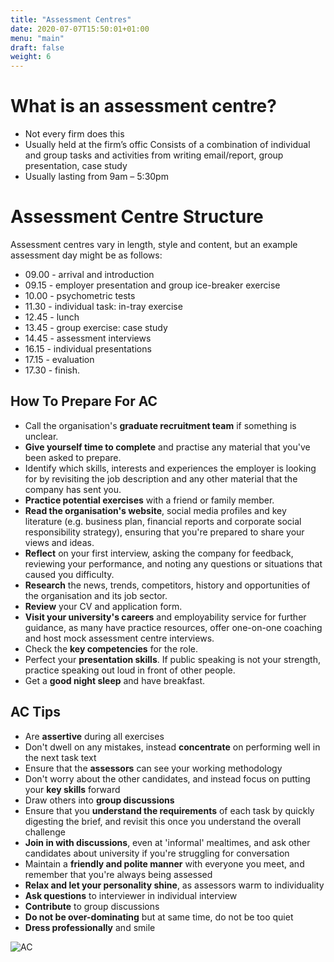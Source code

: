 ```yaml
---
title: "Assessment Centres"
date: 2020-07-07T15:50:01+01:00
menu: "main"
draft: false
weight: 6
---
```


# What is an assessment centre?

- Not every firm does this 
- Usually held at the firm’s offic Consists of a combination of individual and group tasks and activities from writing email/report, group presentation, case study
- Usually lasting from 9am – 5:30pm

# Assessment Centre Structure
Assessment centres vary in length, style and content, but an example assessment day might be as follows:
- 09.00 - arrival and introduction
- 09.15 - employer presentation and group ice-breaker exercise
- 10.00 - psychometric tests
- 11.30 - individual task: in-tray exercise
- 12.45 - lunch
- 13.45 - group exercise: case study
- 14.45 - assessment interviews
- 16.15 - individual presentations
- 17.15 - evaluation
- 17.30 - finish.

## How To Prepare For AC
- Call the organisation's **graduate recruitment team** if something is unclear.
- **Give yourself time to complete** and practise any material that you've been asked to prepare.
- Identify which skills, interests and experiences the employer is looking for by revisiting the job description and any other material that the company has sent you.
- **Practice potential exercises** with a friend or family member.
- **Read the organisation's website**, social media profiles and key literature (e.g. business plan, financial reports and corporate social responsibility strategy), ensuring that you're prepared to share your views and ideas.
- **Reflect** on your first interview, asking the company for feedback, reviewing your performance, and noting any questions or situations that caused you difficulty.
- **Research** the news, trends, competitors, history and opportunities of the organisation and its job sector.
- **Review** your CV and application form.
- **Visit your university's careers** and employability service for further guidance, as many have practice resources, offer one-on-one coaching and host mock assessment centre interviews.
- Check the **key competencies** for the role.
- Perfect your **presentation skills**. If public speaking is not your strength, practice speaking out loud in front of other people.
- Get a **good night sleep** and have breakfast.

## AC Tips
- Are **assertive** during all exercises
- Don't dwell on any mistakes, instead **concentrate** on performing well in the next task text
- Ensure that the **assessors** can see your working methodology
- Don't worry about the other candidates, and instead focus on putting your **key skills** forward
- Draw others into **group discussions**
- Ensure that you **understand the requirements** of each task by quickly digesting the brief, and revisit this once you understand the overall challenge
-  **Join in with discussions**, even at 'informal' mealtimes, and ask other candidates about university if you're struggling for conversation
-  Maintain a **friendly and polite manner** with everyone you meet, and remember that you're always being assessed
- **Relax and let your personality shine**, as assessors warm to individuality
- **Ask questions** to interviewer in individual interview
- **Contribute** to group discussions
- **Do not be over-dominating** but at same time, do not be too quiet
- **Dress professionally** and smile

 ![AC](/AC.jpg)
